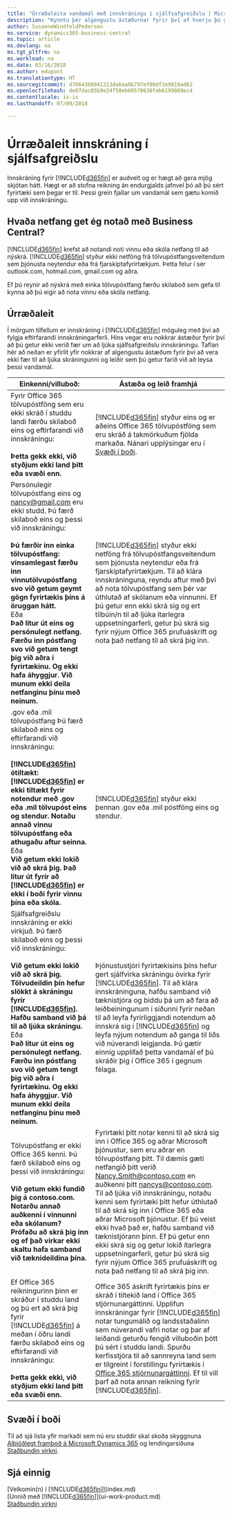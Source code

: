 ```yaml
---
title: "Úrræðaleita vandamál með innskráningu í sjálfsafgreiðslu | Microsoft Docs"
description: "Kynntu þér algengustu ástæðurnar fyrir því af hverju þú getur hugsanlega ekki klárað innskráningu í Business Central, og hvernig hægt er að vinna í kringum þær."
author: SusanneWindfeldPedersen
ms.service: dynamics365-business-central
ms.topic: article
ms.devlang: na
ms.tgt_pltfrm: na
ms.workload: na
ms.date: 03/16/2018
ms.author: edupont
ms.translationtype: HT
ms.sourcegitcommit: d7664360941313da6ea0b797ef00df2e9810ad62
ms.openlocfilehash: de07dac85b9e24f50eb60570630feb6199089ec4
ms.contentlocale: is-is
ms.lasthandoff: 07/09/2018

---
```

# <a name="troubleshooting-self-service-sign-up"></a>Úrræðaleit innskráning í sjálfsafgreiðslu
Innskráning fyrir [!INCLUDE[d365fin](includes/d365fin_md.md)] er auðvelt og er hægt að gera mjög skjótan hátt. Hægt er að stofna reikning án endurgjalds jafnvel þó að þú sért fyrirtæki sem þegar er til. Þessi grein fjallar um vandamál sem gætu komið upp við innskráningu.

## <a name="what-email-address-can-i-use-with-business-central"></a>Hvaða netfang get ég notað með Business Central?
[!INCLUDE[d365fin](includes/d365fin_md.md)] krefst að notandi noti vinnu eða skóla netfang til að nýskrá. [!INCLUDE[d365fin](includes/d365fin_md.md)] styður ekki netföng frá tölvupóstfangsveitendum sem þjónusta neytendur eða frá fjarskiptafyrirtækjum. Þetta felur í sér outlook.com, hotmail.com, gmail.com og aðra.

Ef þú reynir að nýskrá með einka tölvupóstfang færðu skilaboð sem gefa til kynna að þú eigir að nota vinnu eða skóla netfang.

## <a name="troubleshooting"></a>Úrræðaleit
Í mörgum tilfellum er innskráning í [!INCLUDE[d365fin](includes/d365fin_md.md)] möguleg með því að fylgja eftirfarandi innskráningarferli. Hins vegar eru nokkrar ástæður fyrir því að þú getur ekki verið fær um að ljúka sjálfsafgreiðslu innskráningu. Taflan hér að neðan er yfirlit yfir nokkrar af algengustu ástæðum fyrir því að vera ekki fær til að ljúka skráningunni og leiðir sem þú getur farið við að leysa þessi vandamál.

| Einkenni/villuboð:  | Ástæða og leið framhjá |
| --- | --- |
| Fyrir Office 365 tölvupóstföng sem eru ekki skráð í studdu landi færðu skilaboð eins og eftirfarandi við innskráningu:<br /><br />**Þetta gekk ekki, við styðjum ekki land þitt eða svæði enn.** |[!INCLUDE[d365fin](includes/d365fin_md.md)] styður eins og er aðeins Office 365 tölvupóstföng sem eru skráð á takmörkuðum fjölda markaða. Nánari upplýsingar eru í [Svæði í boði](#regional-availability). |
| Persónulegir tölvupóstfang eins og nancy@gmail.com eru ekki studd. Þú færð skilaboð eins og þessi við innskráningu:<br /><br />**Þú færðir inn einka tölvupóstfang: vinsamlegast færðu inn vinnutölvupóstfang svo við getum geymt gögn fyrirtækis þíns á öruggan hátt.**<br> Eða <br> **Það lítur út eins og persónulegt netfang. Færðu inn póstfang svo við getum tengt þig við aðra í fyrirtækinu. Og ekki hafa áhyggjur. Við munum ekki deila netfanginu þínu með neinum.** |[!INCLUDE[d365fin](includes/d365fin_md.md)] styður ekki netföng frá tölvupóstfangsveitendum sem þjónusta neytendur eða frá fjarskiptafyrirtækjum. Til að klára innskráninguna, reyndu aftur með því að nota tölvupóstfang sem þér var úthlutað af skólanum eða vinnunni. Ef þú getur enn ekki skrá sig og ert tilbúin/n til að ljúka ítarlegra uppsetningarferli, getur þú skrá sig fyrir nýjum Office 365 prufuáskrift og nota það netfang til að skrá þig inn. |
| .gov eða .mil tölvupóstfang Þú færð skilaboð eins og eftirfarandi við innskráningu:<br /><br />**[!INCLUDE[d365fin](includes/d365fin_md.md)] ótiltækt: [!INCLUDE[d365fin](includes/d365fin_md.md)] er ekki tiltækt fyrir notendur með .gov eða .mil tölvupóst eins og stendur. Notaðu annað vinnu tölvupóstfang eða athugaðu aftur seinna.** <br>Eða <br>**Við getum ekki lokið við að skrá þig. Það lítur út fyrir að [!INCLUDE[d365fin](includes/d365fin_md.md)] er ekki í boði fyrir vinnu þína eða skóla.** |[!INCLUDE[d365fin](includes/d365fin_md.md)] styður ekki þennan .gov eða .mil póstföng eins og stendur. |
| Sjálfsafgreiðslu innskráning er ekki virkjuð. Þú færð skilaboð eins og þessi við innskráningu:<br /><br />**Við getum ekki lokið við að skrá þig. Tölvudeildin þín hefur slökkt á skráningu fyrir [!INCLUDE[d365fin](includes/d365fin_md.md)]. Hafðu samband við þá til að ljúka skráningu.** <br>Eða <br> **Það lítur út eins og persónulegt netfang. Færðu inn póstfang svo við getum tengt þig við aðra í fyrirtækinu. Og ekki hafa áhyggjur. Við munum ekki deila netfanginu þínu með neinum.** |Þjónustustjóri fyrirtækisins þíns hefur gert sjálfvirka skráningu óvirka fyrir [!INCLUDE[d365fin](includes/d365fin_md.md)]. Til að klára innskráninguna, hafðu samband við tæknistjóra og biddu þá um að fara að leiðbeiningunum í síðunni fyrir neðan til að leyfa fyrirliggjandi notendum að innskrá sig í [!INCLUDE[d365fin](includes/d365fin_md.md)] og leyfa nýjum notendum að ganga til liðs við núverandi leigjanda. Þú gætir einnig upplifað þetta vandamál ef þú skráðir þig í Office 365 í gegnum félaga. |
| Tölvupóstfang er ekki Office 365 kenni. Þú færð skilaboð eins og þessi við innskráningu:<br /><br />**Við getum ekki fundið þig á contoso.com. Notarðu annað auðkenni í vinnunni eða skólanum? Prófaðu að skrá þig inn og ef það virkar ekki skaltu hafa samband við tæknideildina þína.** |Fyrirtæki þitt notar kenni til að skrá sig inn í Office 365 og aðrar Microsoft þjónustur, sem eru aðrar en tölvupóstfang þitt. Til dæmis gæti netfangið þitt verið Nancy.Smith@contoso.com en auðkenni þitt nancys@contoso.com. Til að ljúka við innskráningu, notaðu kenni sem fyrirtæki þitt hefur úthlutað til að skrá sig inn í Office 365 eða aðrar Microsoft þjónustur. Ef þú veist ekki hvað það er, hafðu samband við tæknistjórann þinn. Ef þú getur enn ekki skrá sig og getur lokið ítarlegra uppsetningarferli, getur þú skrá sig fyrir nýjum Office 365 prufuáskrift og nota það netfang til að skrá þig inn. |
| Ef Office 365 reikningurinn þinn er skráður í studdu land og þú ert að skrá þig fyrir [!INCLUDE[d365fin](includes/d365fin_md.md)] á meðan í öðru landi færðu skilaboð eins og eftirfarandi við innskráningu:<br /><br />**Þetta gekk ekki, við styðjum ekki land þitt eða svæði enn.**| Office 365 áskrift fyrirtækis þíns er skráð í tiltekið land í Office 365 stjórnunargáttinni. Upplifun innskráningar fyrir [!INCLUDE[d365fin](includes/d365fin_md.md)] notar tungumálið og landsstaðalinn sem núverandi vafri notar og þar af leiðandi geturðu fengið villuboðin þótt þú sért í studdu landi. Spurðu kerfisstjóra til að sannreyna land sem er tilgreint í forstillingu fyrirtækis í [Office 365 stjórnunargáttinni](https://portal.office.com/adminportal/home#/companyprofile). Ef til vill þarf að nota annan reikning fyrir [!INCLUDE[d365fin](includes/d365fin_md.md)].|

## <a name="regional-availability"></a>Svæði í boði
Til að sjá lista yfir markaði sem nú eru studdir skal skoða skyggnuna [Alþjóðlegt framboð á Microsoft Dynamics 365](https://docs.microsoft.com/en-us/dynamics365/get-started/availability) og lendingarsíðuna [Staðbundin virkni](about-localization.md).

<!-- [!INCLUDE[d365fin](includes/d365fin_md.md)] is currently available in the following markets:

| Europe | North America |
| --- | --- |
| Australia | Canada |
| Austria | |
| Belgium | United States |
| Denmark | |
| Germany | |
| Finland | |
| France | |
| Italy | |
| Netherlands | |
| New Zealand | |
| Spain | |
| Sweden | |
| Switzerland | |
| United Kingdom | |
-->

## <a name="see-also"></a>Sjá einnig
[Velkomin(n) í [!INCLUDE[d365fin](includes/d365fin_long_md.md)]](index.md)  
[Unnið með [!INCLUDE[d365fin](includes/d365fin_md.md)]](ui-work-product.md)  
[Staðbundin virkni](about-localization.md)  

